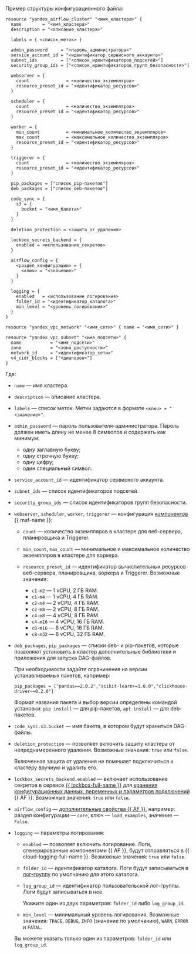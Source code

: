 Пример структуры конфигурационного файла:

```hcl
resource "yandex_airflow_cluster" "<имя_кластера>" {
  name        = "<имя_кластера>"
  description = "<описание_кластера>"

  labels = { <список_меток> }

  admin_password     = "<пароль_администратора>"
  service_account_id = "<идентификатор_сервисного_аккаунта>"
  subnet_ids         = ["<список_идентификаторов_подсетей>"]
  security_group_ids = ["<список_идентификаторов_групп_безопасности>"]

  webserver = {
    count              = <количество_экземпляров>
    resource_preset_id = "<идентификатор_ресурсов>"
  }

  scheduler = {
    count              = <количество_экземпляров>
    resource_preset_id = "<идентификатор_ресурсов>"
  }

  worker = {
    min_count          = <минимальное_количество_экземпляров>
    max_count          = <максимальное_количество_экземпляров>
    resource_preset_id = "<идентификатор_ресурсов>"
  }

  triggerer = {
    count              = <количество_экземпляров>
    resource_preset_id = "<идентификатор_ресурсов>"
  }

  pip_packages = ["список_pip-пакетов"]
  deb_packages = ["список_deb-пакетов"]

  code_sync = {
    s3 = {
      bucket = "<имя_бакета>"
    }
  }

  deletion_protection = <защита_от_удаления>

  lockbox_secrets_backend = {
    enabled = <использование_секретов>
  }

  airflow_config = {
    <раздел_конфигурации> = {
      <ключ> = "<значение>"
    }
  }

  logging = {
    enabled   = <использование_логирования>
    folder_id = "<идентификатор_каталога>"
    min_level = "<уровень_логирования>"
  }
}

resource "yandex_vpc_network" "<имя_сети>" { name = "<имя_сети>" }

resource "yandex_vpc_subnet" "<имя_подсети>" {
  name           = "<имя_подсети>"
  zone           = "<зона_доступности>"
  network_id     = "<идентификатор_сети>"
  v4_cidr_blocks = ["<диапазон>"]
}
```

Где:

* `name` — имя кластера.
* `description` — описание кластера.
* `labels` — список меток. Метки задаются в формате `<ключ> = "<значение>"`.
* `admin_password` — пароль пользователя-администратора. Пароль должен иметь длину не менее 8 символов и содержать как минимум:

    * одну заглавную букву;
    * одну строчную букву;
    * одну цифру;
    * один специальный символ.

* `service_account_id` — идентификатор сервисного аккаунта.
* `subnet_ids` — список идентификаторов подсетей.
* `security_group_ids` — список идентификаторов групп безопасности.
* `webserver`, `scheduler`, `worker`, `triggerer` — конфигурация [компонентов](../../../../managed-airflow//concepts/index.md#components) {{ maf-name }}:

    * `count` — количество экземпляров в кластере для веб-сервера, планировщика и Triggerer.
    * `min_count`, `max_count` — минимальное и максимальное количество экземпляров в кластере для воркера.
    * `resource_preset_id` — идентификатор вычислительных ресурсов веб-сервера, планировщика, воркера и Triggerer. Возможные значения:

        * `c1-m2` — 1 vCPU, 2 ГБ RAM.
        * `c1-m4` — 1 vCPU, 4 ГБ RAM.
        * `c2-m4` — 2 vCPU, 4 ГБ RAM.
        * `c2-m8` — 2 vCPU, 8 ГБ RAM.
        * `c4-m8` — 4 vCPU, 8 ГБ RAM.
        * `c4-m16` — 4 vCPU, 16 ГБ RAM.
        * `c8-m16` — 8 vCPU, 16 ГБ RAM.
        * `c8-m32` — 8 vCPU, 32 ГБ RAM.

* `deb_packages`, `pip_packages` — списки deb- и pip-пакетов, которые позволяют установить в кластер дополнительные библиотеки и приложения для запуска DAG-файлов.

    При необходимости задайте ограничения на версии устанавливаемых пакетов, например:

    ```hcl
    pip_packages = ["pandas==2.0.2","scikit-learn>=1.0.0","clickhouse-driver~=0.2.0"]
    ```

    Формат названия пакета и выбор версии определены командой установки: `pip install` — для pip-пакетов, `apt install` — для deb-пакетов.

* `code_sync.s3.bucket` — имя бакета, в котором будут храниться DAG-файлы.
* `deletion_protection` — позволяет включить защиту кластера от непреднамеренного удаления. Возможные значения: `true` или `false`.

    Включенная защита от удаления не помешает подключиться к кластеру вручную и удалить его.

* `lockbox_secrets_backend.enabled` — включает использование секретов в сервисе [{{ lockbox-full-name }}](../../../../lockbox/concepts/index.md) для [хранения конфигурационных данных, переменных и параметров подключений](../../../../managed-airflow/concepts/impersonation.md#lockbox-integration) {{ AF }}. Возможные значения: `true` или `false`.
* `airflow_config` — [дополнительные свойства {{ AF }}](https://airflow.apache.org/docs/apache-airflow/2.2.4/configurations-ref.html), например: раздел конфигурации — `core`, ключ — `load_examples`, значение — `False`.
* `logging` — параметры логирования:

    * `enabled` — позволяет включить логирование. Логи, сгенерированные компонентами {{ AF }}, будут отправляться в {{ cloud-logging-full-name }}. Возможные значения: `true` или `false`.
    * `folder_id` — идентификатор каталога. Логи будут записываться в [лог-группу](../../../../logging/concepts/log-group.md) по умолчанию для этого каталога.
    * `log_group_id` — идентификатор пользовательской лог-группы. Логи будут записываться в нее.

      Укажите один из двух параметров: `folder_id` либо `log_group_id`.

    * `min_level` — минимальный уровень логирования. Возможные значения: `TRACE`, `DEBUG`, `INFO` (значение по умолчанию), `WARN`, `ERROR` и `FATAL`.

    Вы можете указать только один из параметров: `folder_id` или `log_group_id`.

